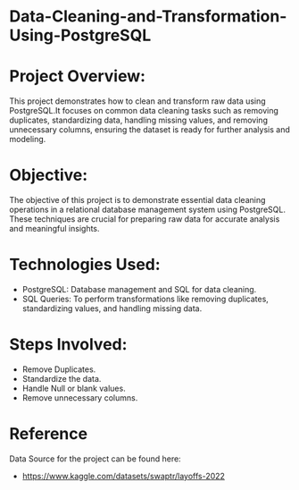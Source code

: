 # Data-Cleaning-and-Transformation-Using-PostgreSQL
# Project Overview:
This project demonstrates how to clean and transform raw data using PostgreSQL.It focuses on common data cleaning tasks such as removing duplicates, standardizing data, handling missing values, and removing unnecessary columns, ensuring the dataset is ready for further analysis and modeling.


# Objective:
The objective of this project is to demonstrate essential data cleaning operations in a relational database management system using PostgreSQL. These techniques are crucial for preparing raw data for accurate analysis and meaningful insights.


# Technologies Used:
- PostgreSQL: Database management and SQL for data cleaning.
- SQL Queries: To perform transformations like removing duplicates, standardizing values, and handling missing data.

# Steps Involved:

- Remove Duplicates.
- Standardize the data.
- Handle Null or blank values.
- Remove unnecessary columns.

# Reference
Data Source for the project can be found here:
- https://www.kaggle.com/datasets/swaptr/layoffs-2022
